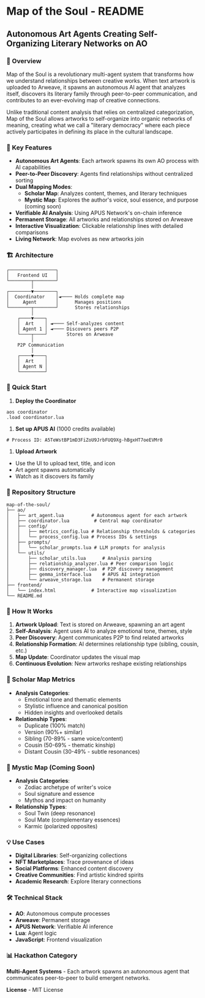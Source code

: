 Map of the Soul - README
========================

Autonomous Art Agents Creating Self-Organizing Literary Networks on AO
----------------------------------------------------------------------

### 🎨 Overview

Map of the Soul is a revolutionary multi-agent system that transforms how we understand relationships between creative works. When text artwork is uploaded to Arweave, it spawns an autonomous AI agent that analyzes itself, discovers its literary family through peer-to-peer communication, and contributes to an ever-evolving map of creative connections.

Unlike traditional content analysis that relies on centralized categorization, Map of the Soul allows artworks to self-organize into organic networks of meaning, creating what we call a "literary democracy" where each piece actively participates in defining its place in the cultural landscape.

### 🌟 Key Features

-   **Autonomous Art Agents**: Each artwork spawns its own AO process with AI capabilities
-   **Peer-to-Peer Discovery**: Agents find relationships without centralized sorting
-   **Dual Mapping Modes**:
    -   **Scholar Map**: Analyzes content, themes, and literary techniques
    -   **Mystic Map**: Explores the author's voice, soul essence, and purpose (coming soon)
-   **Verifiable AI Analysis**: Using APUS Network's on-chain inference
-   **Permanent Storage**: All artworks and relationships stored on Arweave
-   **Interactive Visualization**: Clickable relationship lines with detailed comparisons
-   **Living Network**: Map evolves as new artworks join

### 🏗️ Architecture

```
┌─────────────────┐
│   Frontend UI   │
└────────┬────────┘
         │
┌────────▼────────┐
│  Coordinator    │◄──── Holds complete map
│     Agent       │      Manages positions
└────────┬────────┘      Stores relationships
         │
    ┌────▼────┐
    │  Art    │ ◄──── Self-analyzes content
    │ Agent 1 │ ◄──── Discovers peers P2P
    └────┬────┘       Stores on Arweave
         │
    P2P Communication
         │
    ┌────▼────┐
    │  Art    │
    │ Agent N │
    └─────────┘

```

### 🚀 Quick Start

1.  **Deploy the Coordinator**

```
aos coordinator
.load coordinator.lua

```

1.  **Set up APUS AI** (1000 credits available)

```
# Process ID: A5TeWstBP1mD3FiZoU9JrbFUQ9Xg-hBgxHT7oeEVMr0

```

1.  **Upload Artwork**

-   Use the UI to upload text, title, and icon
-   Art agent spawns automatically
-   Watch as it discovers its family

### 📁 Repository Structure

```
map-of-the-soul/
├── ao/
│   ├── art_agent.lua          # Autonomous agent for each artwork
│   ├── coordinator.lua         # Central map coordinator
│   ├── config/
│   │   ├── metrics_config.lua # Relationship thresholds & categories
│   │   └── process_config.lua # Process IDs & settings
│   ├── prompts/
│   │   └── scholar_prompts.lua # LLM prompts for analysis
│   └── utils/
│       ├── scholar_utils.lua      # Analysis parsing
│       ├── relationship_analyzer.lua # Peer comparison logic
│       ├── discovery_manager.lua  # P2P discovery management
│       ├── gemma_interface.lua    # APUS AI integration
│       └── arweave_storage.lua    # Permanent storage
├── frontend/
│   └── index.html             # Interactive map visualization
└── README.md

```

### 🎯 How It Works

1.  **Artwork Upload**: Text is stored on Arweave, spawning an art agent
2.  **Self-Analysis**: Agent uses AI to analyze emotional tone, themes, style
3.  **Peer Discovery**: Agent communicates P2P to find related artworks
4.  **Relationship Formation**: AI determines relationship type (sibling, cousin, etc.)
5.  **Map Update**: Coordinator updates the visual map
6.  **Continuous Evolution**: New artworks reshape existing relationships

### 🔮 Scholar Map Metrics

-   **Analysis Categories**:
    -   Emotional tone and thematic elements
    -   Stylistic influence and canonical position
    -   Hidden insights and overlooked details
-   **Relationship Types**:
    -   Duplicate (100% match)
    -   Version (90%+ similar)
    -   Sibling (70-89% - same voice/content)
    -   Cousin (50-69% - thematic kinship)
    -   Distant Cousin (30-49% - subtle resonances)

### 🌙 Mystic Map (Coming Soon)

-   **Analysis Categories**:
    -   Zodiac archetype of writer's voice
    -   Soul signature and essence
    -   Mythos and impact on humanity
-   **Relationship Types**:
    -   Soul Twin (deep resonance)
    -   Soul Mate (complementary essences)
    -   Karmic (polarized opposites)

### 💡 Use Cases

-   **Digital Libraries**: Self-organizing collections
-   **NFT Marketplaces**: Trace provenance of ideas
-   **Social Platforms**: Enhanced content discovery
-   **Creative Communities**: Find artistic kindred spirits
-   **Academic Research**: Explore literary connections

### 🛠️ Technical Stack

-   **AO**: Autonomous compute processes
-   **Arweave**: Permanent storage
-   **APUS Network**: Verifiable AI inference
-   **Lua**: Agent logic
-   **JavaScript**: Frontend visualization

### 📊 Hackathon Category

**Multi-Agent Systems** - Each artwork spawns an autonomous agent that communicates peer-to-peer to build emergent networks.

**License** - MIT License